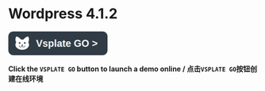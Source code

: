 # Wordpress 4.1.2

<a href="https://www.vsplate.com/?docker-compose=https://github.com/vsplate/dcenvs/wordpress/4.1.2"><img alt="VSPLATE GO" src="https://raw.githubusercontent.com/vsplate/images/master/vsgo_btn.png" width="200px"></a>

**Click the `VSPLATE GO` button to launch a demo online / 点击`VSPLATE GO`按钮创建在线环境**